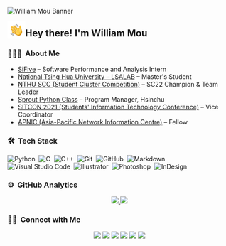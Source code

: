 ![William Mou Banner](https://i.imgur.com/g8rX9rP.jpg)

<img alt="Night Coding" src="./assets/Hand%20Wave.gif" width='40' align="left"/><h2>Hey there! I'm William Mou</h2>

<!-- ## 👋 &nbsp;Hey there! I'm William Mou -->

### 👨🏻‍💻 &nbsp;About Me

- [SiFive](https://www.sifive.com/) – Software Performance and Analysis Intern  
- [National Tsing Hua University – LSALAB](https://lsalab.cs.nthu.edu.tw/) – Master's Student  
- [NTHU SCC (Student Cluster Competition)](https://nthu-en.site.nthu.edu.tw/p/406-1003-241079,r8773.php) – SC22 Champion & Team Leader  
- [Sprout Python Class](https://sprout.tw/spt/) – Program Manager, Hsinchu  
- [SITCON 2021 (Students' Information Technology Conference)](https://sitcon.org/) – Vice Coordinator  
- [APNIC (Asia-Pacific Network Information Centre)](https://conference.apnic.net/52/fellowship/fellows/) – Fellow  




### 🛠 &nbsp;Tech Stack

![Python](https://img.shields.io/badge/-Python-05122A?style=flat&logo=python)&nbsp;
![C](https://img.shields.io/badge/-C-05122A?style=flat&logo=C&logoColor=A8B9CC)&nbsp;
![C++](https://img.shields.io/badge/-C++-05122A?style=flat&logo=C%2B%2B&logoColor=00599C)&nbsp;
![Git](https://img.shields.io/badge/-Git-05122A?style=flat&logo=git)&nbsp;
![GitHub](https://img.shields.io/badge/-GitHub-05122A?style=flat&logo=github)&nbsp;
![Markdown](https://img.shields.io/badge/-Markdown-05122A?style=flat&logo=markdown)\
![Visual Studio Code](https://img.shields.io/badge/-Visual%20Studio%20Code-05122A?style=flat&logo=visual-studio-code&logoColor=007ACC)&nbsp;
![Illustrator](https://img.shields.io/badge/-Illustrator-05122A?style=flat&logo=adobe-illustrator)&nbsp;
![Photoshop](https://img.shields.io/badge/-Photoshop-05122A?style=flat&logo=adobe-photoshop)&nbsp;
![InDesign](https://img.shields.io/badge/-Lightroom-05122A?style=flat&logo=adobe-lightroom)

### ⚙️ &nbsp;GitHub Analytics

<p align="center">
<a href="https://github.com/William-Mou">
  <img height="180em" src="https://github-readme-stats-eight-theta.vercel.app/api?username=William-Mou&show_icons=true&theme=algolia&include_all_commits=true&count_private=true"/>
  <img height="180em" src="https://github-readme-stats-eight-theta.vercel.app/api/top-langs/?username=William-Mou&layout=compact&langs_count=8&theme=algolia"/>
</a>
</p>

### 🤝🏻 &nbsp;Connect with Me

<p align="center">
<a href="https://www.mou.tw"><img src="https://img.shields.io/badge/-mou.tw-3423A6?style=flat&logo=Google-Chrome&logoColor=white"/></a>
<a href="https://www.linkedin.com/in/%E5%B1%95%E4%BD%91-%E7%89%9F-357a69152/"><img src="https://img.shields.io/badge/-William%20Mou-0077B5?style=flat&logo=Linkedin&logoColor=white"/></a>
<a href="mailto:contact@mou.tw"><img src="https://img.shields.io/badge/-contact@mou.tw-D14836?style=flat&logo=Gmail&logoColor=white"/></a>
<a href="https://instagram.com/mou_ssinrc"><img src="https://img.shields.io/badge/-@mou_ssinrc-E4405F?style=flat&logo=Instagram&logoColor=white"/></a>
<a href="https://facebook.com/william.mou1024"><img src="https://img.shields.io/badge/-牟展祐-1877F2?style=flat&logo=Facebook&logoColor=white"/></a>
<a href="https://twitter.com/willliam_mou"><img src="https://img.shields.io/badge/-willliam_mou-00ACEE?style=flat&logo=Twitter&logoColor=white"/></a>
</p>
